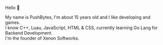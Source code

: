 Hello 👋

My name is PushBytes, I'm about 15 years old and I like developing and games.</br>
I know C++, Luau, JavaScript, HTML & CSS, currently learning Go Lang for Backend Development.</br>
I'm the founder of Xenon Softworks.</br>
